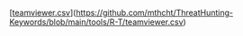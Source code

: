 [[teamviewer.csv](https://github.com/mthcht/ThreatHunting-Keywords/blob/main/tools/R-T/teamviewer.csv)](https://github.com/mthcht/ThreatHunting-Keywords/blob/main/tools/R-T/teamviewer.csv)
